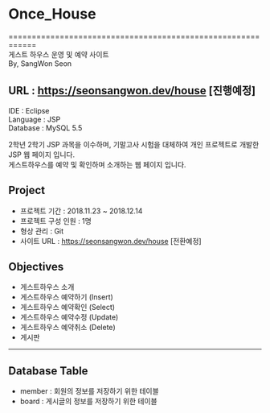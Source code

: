 # Once_House
============================================================   
게스트 하우스 운영 및 예약 사이트   
By, SangWon Seon   

URL : https://seonsangwon.dev/house [진행예정]
------------------------------------------------------------

IDE : Eclipse   
Language : JSP   
Database : MySQL 5.5   

2학년 2학기 JSP 과목을 이수하며, 기말고사 시험을 대체하여 개인 프로젝트로 개발한 JSP 웹 페이지 입니다.   
게스트하우스를 예약 및 확인하며 소개하는 웹 페이지 입니다.   

## Project
 - 프로젝트 기간 : 2018.11.23 ~ 2018.12.14
 - 프로젝트 구성 인원 : 1명
 - 형상 관리 : Git
 - 사이트 URL : https://seonsangwon.dev/house [전환예정]
 
 
## Objectives
 - 게스트하우스 소개
 - 게스트하우스 예약하기 (Insert)   
 - 게스트하우스 예약확인 (Select)   
 - 게스트하우스 예약수정 (Update)   
 - 게스트하우스 예약취소 (Delete)   
 - 게시판

------------------------------------------------------------------

## Database Table   
 - member : 회원의 정보를 저장하기 위한 테이블
 - board  : 게시글의 정보를 저장하기 위한 테이블
